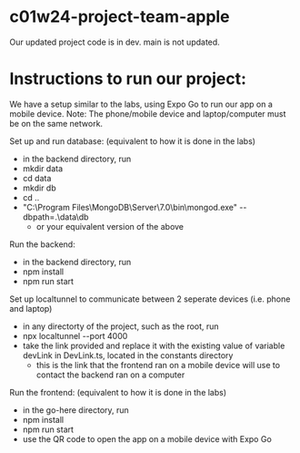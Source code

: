 # c01w24-project-team-apple
Our updated project code is in dev. main is not updated.

# Instructions to run our project:
We have a setup similar to the labs, using Expo Go to run our app on a mobile device.
Note: The phone/mobile device and laptop/computer must be on the same network.

Set up and run database: (equivalent to how it is done in the labs)
- in the backend directory, run
- mkdir data
- cd data
- mkdir db
- cd ..
- "C:\Program Files\MongoDB\Server\7.0\bin\mongod.exe" --dbpath=.\data\db
    - or your equivalent version of the above
 
Run the backend:
- in the backend directory, run
- npm install
- npm run start

Set up localtunnel to communicate between 2 seperate devices (i.e. phone and laptop)
- in any directorty of the project, such as the root, run
- npx localtunnel --port 4000
- take the link provided and replace it with the existing value of variable devLink in DevLink.ts, located in the constants directory
    - this is the link that the frontend ran on a mobile device will use to contact the backend ran on a computer

Run the frontend: (equivalent to how it is done in the labs)
- in the go-here directory, run
- npm install
- npm run start
- use the QR code to open the app on a mobile device with Expo Go
